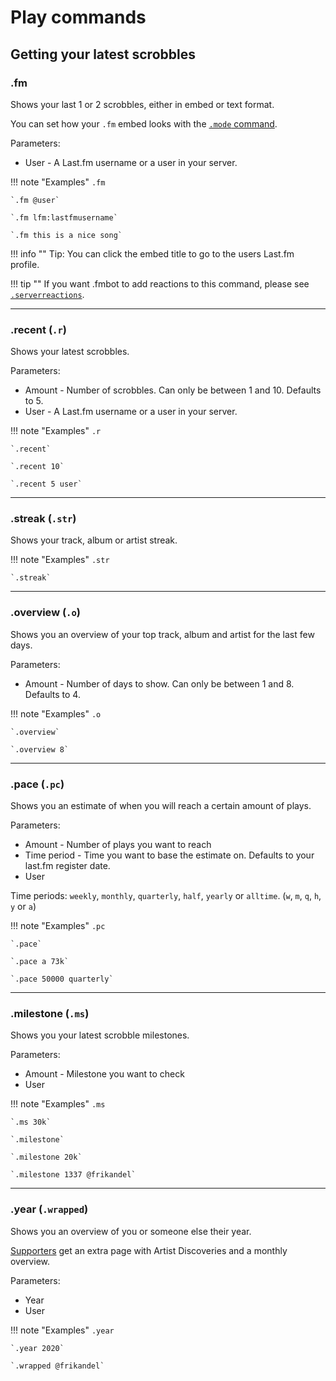 # Play commands

## Getting your latest scrobbles

### .fm

Shows your last 1 or 2 scrobbles, either in embed or text format.

You can set how your `.fm` embed looks with the [`.mode` command](/commands/#mode).

Parameters:

* User - A Last.fm username or a user in your server.

!!! note "Examples"
    `.fm`

    `.fm @user`

    `.fm lfm:lastfmusername`

    `.fm this is a nice song`

!!! info ""
    Tip: You can click the embed title to go to the users Last.fm profile.

!!! tip ""
    If you want .fmbot to add reactions to this command, please see [`.serverreactions`](/guildsettings/#serverreactions).

---


### .recent (`.r`)

Shows your latest scrobbles.

Parameters:

* Amount - Number of scrobbles. Can only be between 1 and 10. Defaults to 5.
* User - A Last.fm username or a user in your server.

!!! note "Examples"
    `.r`

    `.recent`

    `.recent 10`

    `.recent 5 user`
    
---

### .streak (`.str`)

Shows your track, album or artist streak.

!!! note "Examples"
    `.str`

    `.streak`
    
---

### .overview (`.o`)

Shows you an overview of your top track, album and artist for the last few days.

Parameters:

* Amount - Number of days to show. Can only be between 1 and 8. Defaults to 4.

!!! note "Examples"
    `.o`

    `.overview`

    `.overview 8`
    
    
---

### .pace (`.pc`)

Shows you an estimate of when you will reach a certain amount of plays.

Parameters:

* Amount - Number of plays you want to reach
* Time period - Time you want to base the estimate on. Defaults to your last.fm register date.
* User

Time periods: `weekly`, `monthly`, `quarterly`, `half`, `yearly` or `alltime`. (`w`, `m`, `q`, `h`, `y` or `a`)

!!! note "Examples"
    `.pc`

    `.pace`

    `.pace a 73k`

    `.pace 50000 quarterly`
    
---

### .milestone (`.ms`)

Shows you your latest scrobble milestones.

Parameters:

* Amount - Milestone you want to check
* User

!!! note "Examples"
    `.ms`

    `.ms 30k`

    `.milestone`

    `.milestone 20k`

    `.milestone 1337 @frikandel`
    
---

### .year (`.wrapped`)

Shows you an overview of you or someone else their year.

[Supporters](/supporter/) get an extra page with Artist Discoveries and a monthly overview.

Parameters:

* Year
* User

!!! note "Examples"
    `.year`

    `.year 2020`

    `.wrapped @frikandel`
    
